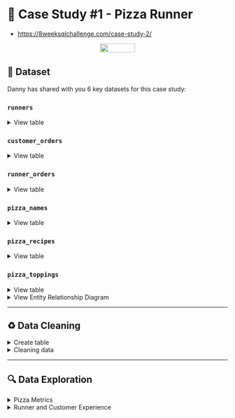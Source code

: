 # 🍕 Case Study #1 - Pizza Runner
- https://8weeksqlchallenge.com/case-study-2/
<p align="center">
<img src="https://github.com/ndleah/8-Week-SQL-Challenge/blob/main/IMG/org-2.png" width=40% height=40%>


## 📂 Dataset
Danny has shared with you 6 key datasets for this case study:

### **```runners```**
<details>
<summary>
View table
</summary>

The runners table shows the **```registration_date```** for each new runner.



|runner_id|registration_date|
|---------|-----------------|
|1        |1/1/2021         |
|2        |1/3/2021         |
|3        |1/8/2021         |
|4        |1/15/2021        |



</details>


### **```customer_orders```**

<details>
<summary>
View table
</summary>

Customer pizza orders are captured in the **```customer_orders```** table with 1 row for each individual pizza that is part of the order.

|order_id|customer_id|pizza_id|exclusions|extras|order_time          |
|--------|-----------|--------|----------|------|---------------------|
|1       |101        |1       |          |      |2021-01-01 18:05:02  |
|2       |101        |1       |          |      |2021-01-01 19:00:52  |
|3       |102        |1       |          |      |2021-01-02 23:51:23  |
|3       |102        |2       |          |NaN   |2021-01-02 23:51:23  |
|4       |103        |1       |4         |      |2021-01-04 13:23:46  |
|4       |103        |1       |4         |      |2021-01-04 13:23:46  |
|4       |103        |2       |4         |      |2021-01-04 13:23:46  |
|5       |104        |1       |null      |1     |2021-01-08 21:00:29  |
|6       |101        |2       |null      |null  |2021-01-08 21:03:13  |
|7       |105        |2       |null      |1     |2021-01-08 21:20:29  |
|8       |102        |1       |null      |null  |2021-01-09 23:54:33  |
|9       |103        |1       |4         |1, 5  |2021-01-10 11:22:59  |
|10      |104        |1       |null      |null  |2021-01-11 18:34:49  |
|10      |104        |1       |2, 6      |1, 4  |2021-01-11 18:34:49  |


</details>

### **```runner_orders```**

<details>
<summary>
View table
</summary>

After each orders are received through the system - they are assigned to a runner - however not all orders are fully completed and can be cancelled by the restaurant or the customer.

The **```pickup_time```** is the timestamp at which the runner arrives at the Pizza Runner headquarters to pick up the freshly cooked pizzas. 

The **```distance```** and **```duration```** fields are related to how far and long the runner had to travel to deliver the order to the respective customer.



|order_id|runner_id|pickup_time          |distance|duration   |cancellation             |
|--------|---------|---------------------|--------|-----------|-------------------------|
|1       |1        |2021-01-01 18:15:34  |20km    |32 minutes |                         |
|2       |1        |2021-01-01 19:10:54  |20km    |27 minutes |                         |
|3       |1        |2021-01-03 00:12:37  |13.4km  |20 mins    |NaN                      |
|4       |2        |2021-01-04 13:53:03  |23.4    |40         |NaN                      |
|5       |3        |2021-01-08 21:10:57  |10      |15         |NaN                      |
|6       |3        |null                 |null    |null       |Restaurant Cancellation  |
|7       |2        |2020-01-08 21:30:45  |25km    |25mins     |null                     |
|8       |2        |2020-01-10 00:15:02  |23.4 km |15 minute  |null                     |
|9       |2        |null                 |null    |null       |Customer Cancellation    |
|10      |1        |2020-01-11 18:50:20  |10km    |10minutes  |null                     |


</details>

### **```pizza_names```**

<details>
<summary>
View table
</summary>

|pizza_id|pizza_name   |
|--------|-------------|
|1       |Meat Lovers  |
|2       |Vegetarian   |


</details>

### **```pizza_recipes```**

<details>
<summary>
View table
</summary>

Each **```pizza_id```** has a standard set of **```toppings```** which are used as part of the pizza recipe.


|pizza_id|toppings                 |
|--------|-------------------------|
|1       |1, 2, 3, 4, 5, 6, 8, 10  |
|2       |4, 6, 7, 9, 11, 12       |


</details>

### **```pizza_toppings```**

<details>
<summary>
View table
</summary>

This table contains all of the **```topping_name```** values with their corresponding **```topping_id```** value.


|topping_id|topping_name|
|----------|------------|
|1         |Bacon       |
|2         |BBQ Sauce   |
|3         |Beef        |
|4         |Cheese      |
|5         |Chicken     |
|6         |Mushrooms   |
|7         |Onions      |
|8         |Pepperoni   |
|9         |Peppers     |
|10        |Salami      |
|11        |Tomatoes    |
|12        |Tomato Sauce|


</details>

<details>
<summary>
View Entity Relationship Diagram
</summary>
  <p align="center">
<img src="project_ERD.png" width=80% height=80%></p>
</details>

---

## ♻️ Data Cleaning

<details>
<summary>
Create table
</summary>
  
- This is the raw data
  
** **
    CREATE TABLE runners (
      "runner_id" INTEGER,
      "registration_date" DATE
    );
    
    INSERT INTO runners
      ("runner_id", "registration_date")
    VALUES
      (1, '2021-01-01'),
      (2, '2021-01-03'),
      (3, '2021-01-08'),
      (4, '2021-01-15');
    
    CREATE TABLE customer_orders (
      "order_id" INTEGER,
      "customer_id" INTEGER,
      "pizza_id" INTEGER,
      "exclusions" VARCHAR(4),
      "extras" VARCHAR(4),
      "order_time" TIMESTAMP
    );
    
    INSERT INTO customer_orders
      ("order_id", "customer_id", "pizza_id", "exclusions", "extras", "order_time")
    VALUES
      ('1', '101', '1', '', '', '2020-01-01 18:05:02'),
      ('2', '101', '1', '', '', '2020-01-01 19:00:52'),
      ('3', '102', '1', '', '', '2020-01-02 23:51:23'),
      ('3', '102', '2', '', NULL, '2020-01-02 23:51:23'),
      ('4', '103', '1', '4', '', '2020-01-04 13:23:46'),
      ('4', '103', '1', '4', '', '2020-01-04 13:23:46'),
      ('4', '103', '2', '4', '', '2020-01-04 13:23:46'),
      ('5', '104', '1', 'null', '1', '2020-01-08 21:00:29'),
      ('6', '101', '2', 'null', 'null', '2020-01-08 21:03:13'),
      ('7', '105', '2', 'null', '1', '2020-01-08 21:20:29'),
      ('8', '102', '1', 'null', 'null', '2020-01-09 23:54:33'),
      ('9', '103', '1', '4', '1, 5', '2020-01-10 11:22:59'),
      ('10', '104', '1', 'null', 'null', '2020-01-11 18:34:49'),
      ('10', '104', '1', '2, 6', '1, 4', '2020-01-11 18:34:49');
    
    
    CREATE TABLE runner_orders (
      "order_id" INTEGER,
      "runner_id" INTEGER,
      "pickup_time" VARCHAR(19),
      "distance" VARCHAR(7),
      "duration" VARCHAR(10),
      "cancellation" VARCHAR(23)
    );
    
    INSERT INTO runner_orders
      ("order_id", "runner_id", "pickup_time", "distance", "duration", "cancellation")
    VALUES
      ('1', '1', '2020-01-01 18:15:34', '20km', '32 minutes', ''),
      ('2', '1', '2020-01-01 19:10:54', '20km', '27 minutes', ''),
      ('3', '1', '2020-01-03 00:12:37', '13.4km', '20 mins', NULL),
      ('4', '2', '2020-01-04 13:53:03', '23.4', '40', NULL),
      ('5', '3', '2020-01-08 21:10:57', '10', '15', NULL),
      ('6', '3', 'null', 'null', 'null', 'Restaurant Cancellation'),
      ('7', '2', '2020-01-08 21:30:45', '25km', '25mins', 'null'),
      ('8', '2', '2020-01-10 00:15:02', '23.4 km', '15 minute', 'null'),
      ('9', '2', 'null', 'null', 'null', 'Customer Cancellation'),
      ('10', '1', '2020-01-11 18:50:20', '10km', '10minutes', 'null');
    
    
    CREATE TABLE pizza_names (
      "pizza_id" INTEGER,
      "pizza_name" TEXT
    );
    INSERT INTO pizza_names
      ("pizza_id", "pizza_name")
    VALUES
      (1, 'Meatlovers'),
      (2, 'Vegetarian');
    
    
    CREATE TABLE pizza_recipes (
      "pizza_id" INTEGER,
      "toppings" TEXT
    );
    INSERT INTO pizza_recipes
      ("pizza_id", "toppings")
    VALUES
      (1, '1, 2, 3, 4, 5, 6, 8, 10'),
      (2, '4, 6, 7, 9, 11, 12');
    
    
    CREATE TABLE pizza_toppings (
      "topping_id" INTEGER,
      "topping_name" TEXT
    );
    INSERT INTO pizza_toppings
      ("topping_id", "topping_name")
    VALUES
      (1, 'Bacon'),
      (2, 'BBQ Sauce'),
      (3, 'Beef'),
      (4, 'Cheese'),
      (5, 'Chicken'),
      (6, 'Mushrooms'),
      (7, 'Onions'),
      (8, 'Pepperoni'),
      (9, 'Peppers'),
      (10, 'Salami'),
      (11, 'Tomatoes'),
      (12, 'Tomato Sauce');

</details>

<details>
<summary>
Cleaning data
</summary>
  
## Clean customer_orders data:

- With this table, the only dirty elements are the inappropriate 'null' values. Therefore, I will replace all of them with 'NULL'

** ** 
    SELECT * FROM customer_orders
    WHERE exclusions LIKE '%null%' OR exclusions LIKE '%nan' OR exclusions = '';
    
    UPDATE customer_orders
    SET exclusions = 
    	(CASE WHEN exclusions LIKE '%null%' 
    	 	OR exclusions LIKE '%nan' 
    	 	OR exclusions = '' THEN NULL ELSE exclusions END
    	);
    
    UPDATE customer_orders
    SET extras = CASE WHEN extras = '' OR extras LIKE '%null%' THEN NULL ELSE extras END;

### Before

|order_id|customer_id|pizza_id|exclusions|extras|order_time          |
|--------|-----------|--------|----------|------|---------------------|
|1       |101        |1       |          |      |2021-01-01 18:05:02  |
|2       |101        |1       |          |      |2021-01-01 19:00:52  |
|3       |102        |1       |          |      |2021-01-02 23:51:23  |
|3       |102        |2       |          |NaN   |2021-01-02 23:51:23  |
|4       |103        |1       |4         |      |2021-01-04 13:23:46  |
|4       |103        |1       |4         |      |2021-01-04 13:23:46  |
|4       |103        |2       |4         |      |2021-01-04 13:23:46  |
|5       |104        |1       |null      |1     |2021-01-08 21:00:29  |
|6       |101        |2       |null      |null  |2021-01-08 21:03:13  |
|7       |105        |2       |null      |1     |2021-01-08 21:20:29  |
|8       |102        |1       |null      |null  |2021-01-09 23:54:33  |
|9       |103        |1       |4         |1, 5  |2021-01-10 11:22:59  |
|10      |104        |1       |null      |null  |2021-01-11 18:34:49  |
|10      |104        |1       |2, 6      |1, 4  |2021-01-11 18:34:49  |

### After
|order_id|customer_id|pizza_id|exclusions|extras|order_time          |
|--------|-----------|--------|----------|------|--------------------|
|1       |101        |1       |          |      |2020-01-01 18:05:02 |
|2       |101        |1       |          |      |2020-01-01 19:00:52 |
|3       |102        |1       |          |      |2020-01-02 23:51:23 |
|3       |102        |2       |          |      |2020-01-02 23:51:23 |
|4       |103        |1       |4         |      |2020-01-04 13:23:46 |
|4       |103        |1       |4         |      |2020-01-04 13:23:46 |
|4       |103        |2       |4         |      |2020-01-04 13:23:46 |
|5       |104        |1       |          |1     |2020-01-08 21:00:29 |
|6       |101        |2       |          |      |2020-01-08 21:03:13 |
|7       |105        |2       |          |1     |2020-01-08 21:20:29 |
|8       |102        |1       |          |      |2020-01-09 23:54:33 |
|9       |103        |1       |4         |1, 5  |2020-01-10 11:22:59 |
|10      |104        |1       |          |      |2020-01-11 18:34:49 |
|10      |104        |1       |2, 6      |1, 4  |2020-01-11 18:34:49 |

## Clean runner_orders data:
- There are 2 elements that are considered as 'dirty' data:
  - Inapproriate null values
  - Including mixed entries like '20km' and '32mins'

** **
    UPDATE runner_orders
    SET pickup_time = CASE WHEN pickup_time LIKE '%null%' THEN NULL ELSE pickup_time END,
      distance = CASE WHEN distance LIKE '%null%' THEN NULL ELSE distance END,
      duration = CASE WHEN duration LIKE '%null%' THEN NULL ELSE duration END,
      cancellation = CASE WHEN cancellation LIKE '%null%' OR cancellation = '' THEN NULL ELSE cancellation END
    ;
    
    SELECT * FROM runner_orders;
    UPDATE runner_orders
    SET distance = replace(distance, 'km', '');
    
    -- Change data type of column distance
    ALTER TABLE runner_orders
    ALTER COLUMN distance TYPE DECIMAL(3, 1)
    USING distance::DECIMAL(3, 1);
    
    -- Just take the number for easier query so I delete anything that is not number
    -- And change data type of column duration
    UPDATE runner_orders
    SET duration = TRIM(regexp_replace(duration, 'minutes|mins|minute', ''));
    
    ALTER TABLE runner_orders
    ALTER COLUMN duration TYPE INT
    USING duration::INT;

    -- Change the column name
    ALTER TABLE runner_orders
    RENAME COLUMN distance TO distance_km;
    
    ALTER TABLE runner_orders
    RENAME COLUMN duration TO duration_mins;

### Before
|order_id|runner_id|pickup_time          |distance|duration   |cancellation             |
|--------|---------|---------------------|--------|-----------|-------------------------|
|1       |1        |2021-01-01 18:15:34  |20km    |32 minutes |                         |
|2       |1        |2021-01-01 19:10:54  |20km    |27 minutes |                         |
|3       |1        |2021-01-03 00:12:37  |13.4km  |20 mins    |NaN                      |
|4       |2        |2021-01-04 13:53:03  |23.4    |40         |NaN                      |
|5       |3        |2021-01-08 21:10:57  |10      |15         |NaN                      |
|6       |3        |null                 |null    |null       |Restaurant Cancellation  |
|7       |2        |2020-01-08 21:30:45  |25km    |25mins     |null                     |
|8       |2        |2020-01-10 00:15:02  |23.4 km |15 minute  |null                     |
|9       |2        |null                 |null    |null       |Customer Cancellation    |
|10      |1        |2020-01-11 18:50:20  |10km    |10minutes  |null                     |

### After 
|order_id|runner_id|pickup_time          |distance_km|duration_mins|cancellation             |
|--------|---------|---------------------|-----------|-------------|-------------------------|
|1       |1        |2020-01-01 18:15:34  |20.0       |32           |                         |
|2       |1        |2020-01-01 19:10:54  |20.0       |27           |                         |
|3       |1        |2020-01-03 00:12:37  |13.4       |20           |                         |
|4       |2        |2020-01-04 13:53:03  |23.4       |40           |                         |
|5       |3        |2020-01-08 21:10:57  |10.0       |15           |                         |
|6       |3        |                     |           |             |Restaurant Cancellation  |
|7       |2        |2020-01-08 21:30:45  |25.0       |25           |                         |
|8       |2        |2020-01-10 00:15:02  |23.4       |15           |                         |
|9       |2        |                     |           |             |Customer Cancellation    |
|10      |1        |2020-01-11 18:50:20  |10.0       |10           |                         |


## Clean pizza_recipes data:

- The 'topping' column is comma-seperated, it will be hard to query so i will explode it

** ** 
    CREATE TEMP TABLE temp_pizza_recipes (
    	pizza_id INT,
    	topping_id TEXT
    );
    
    INSERT INTO temp_pizza_recipes (pizza_id, topping_id)
    SELECT 
        pizza_id,
        unnest(string_to_array(toppings, ',')::INT[])
    FROM pizza_recipes;
    
    -- Delete all data of table pizza_recipes
    TRUNCATE TABLE pizza_recipes;
    
    -- Insert data into table pizza_recipes
    INSERT INTO pizza_recipes (pizza_id, toppings)
    SELECT pizza_id, topping_id FROM temp_pizza_recipes;
    
    DROP TABLE IF EXISTS temp_pizza_recipes;
    
    -- Change data type
    ALTER TABLE pizza_recipes
    ALTER COLUMN toppings TYPE INT
    USING toppings::INT;

### Before
|pizza_id|toppings                 |
|--------|-------------------------|
|1       |1, 2, 3, 4, 5, 6, 8, 10  |
|2       |4, 6, 7, 9, 11, 12       |

### After 
|pizza_id|toppings   |
|--------|-----------|
|1       |1          |
|1       |2          |
|1       |3          |
|1       |4          |
|1       |5          |
|1       |6          |
|1       |8          |
|1       |10         |
|2       |4          |
|2       |6          |
|2       |7          |
|2       |9          |
|2       |11         |
|2       |12         |

### Other 3 tables are clean enough
[![View Data Exploration Folder](https://img.shields.io/badge/Creating_And_Cleaning_Data-21811F?style=for-the-badge&logo=GITHUB)](https://github.com/LNYN-1508/data-exploration-with-SQL/blob/main/pizza_runners_exploration_pgsql/creata_table_and_cleaning.sql)
</details>

---

## 🔍 Data Exploration

<details>
<summary> 
Pizza Metrics
</summary>
  
### **Q1. How many pizzas were ordered?**
```sql
SELECT COUNT(pizza_id) AS pizza_amounts
FROM customer_orders;
```
|pizza_amounts|
|-------------|
|14           |

### **Q2. How many unique customer orders were made?**
```sql
SELECT COUNT(DISTINCT order_id) AS total_unique_orders
FROM customer_orders;
```
|total_unique_orders|
|-------------------|
|10                 |

### **Q3. How many successful orders were delivered by each runner?**
```sql
SELECT runner_id, COUNT(order_id) AS successful_delivery
FROM runner_orders
WHERE cancellation IS NULL
GROUP BY runner_id;
```
|runner_id|successful_delivery|
|---------|-------------------|
|1        |4                  |
|2        |3                  |
|3        |1                  |

### **Q4. How many of each type of pizza was delivered?**
```sql
SELECT pizza_id, COUNT(pizza_id)
FROM customer_orders c
JOIN runner_orders r ON c.order_id = r.order_id
WHERE r.cancellation IS NULL
GROUP BY pizza_id; 
```
|pizza_id|count|
|--------|-----|
|1       |9    |
|2       |3    |

### **Q5. How many Vegetarian and Meatlovers were ordered by each customer?**
```sql
SELECT customer_id, 
	SUM(CASE WHEN pizza_id = 1 THEN 1 ELSE 0 END) AS total_meatlover,
	SUM(CASE WHEN pizza_id = 2 THEN 1 ELSE 0 END) AS total_vegetarian
FROM customer_orders
GROUP BY customer_id
ORDER BY customer_id;
```
|customer_id|total_meatlover|total_vegetarian|
|-----------|---------------|----------------|
|101        |2              |1               |
|102        |2              |1               |
|103        |3              |1               |
|104        |3              |0               |
|105        |0              |1               |

### **Q6. What was the maximum number of pizzas delivered in a single order?**
```sql
SELECT r.order_id, COUNT(c.order_id) AS total_orders
FROM customer_orders c
JOIN runner_orders r
  ON c.order_id = r.order_id
WHERE r.pickup_time IS NOT NULL
GROUP BY r.order_id
ORDER BY 1;
```
|order_id|total_orders|
|--------|------------|
|1       |1           |
|2       |1           |
|3       |2           |
|4       |3           |
|5       |1           |
|7       |1           |
|8       |1           |
|10      |2           |

### **Q7. For each customer, how many delivered pizzas had at least 1 change and how many had no changes?**
```sql
SELECT c.customer_id,
	SUM(CASE WHEN c.exclusions IS NULL AND c.extras IS NULL THEN 1 ELSE 0 END) AS no_changes,
	SUM(CASE WHEN c.exclusions IS NOT NULL OR c.extras IS NOT NULL THEN 1 ELSE 0 END) AS at_least_1_change
FROM customer_orders c
JOIN runner_orders r 
	ON c.order_id = r.order_id
WHERE cancellation IS NULL
GROUP BY c.customer_id
ORDER BY 1; 
```
OR 
```sql
with cte AS (
SELECT c.customer_id,
	CASE WHEN c.exclusions IS NOT NULL OR c.extras IS NOT NULL THEN 1 ELSE 0 END AS at_least_1_change,
	CASE WHEN c.exclusions IS NULL AND c.extras IS NULL THEN 1 ELSE 0 END AS no_changes
FROM customer_orders c
JOIN runner_orders r 
	ON c.order_id = r.order_id
WHERE cancellation IS NULL
)

SELECT customer_id,
	SUM(at_least_1_change) AS at_least_1_change,
	SUM(no_changes) AS no_changes
FROM cte
GROUP BY customer_id
ORDER BY 1;
```
|customer_id|at_least_1_change|no_changes|
|-----------|-----------------|----------|
|101        |0                |2         |
|102        |0                |3         |
|103        |3                |0         |
|104        |2                |1         |
|105        |1                |0         |

### **Q8. How many pizzas were delivered that had both exclusions and extras?**
```sql
SELECT customer_id,
	SUM(CASE WHEN c.exclusions <> '' AND c.extras <> '' THEN 1 ELSE 0 END) AS exclusions_extras_count
FROM customer_orders c
JOIN runner_orders r
	ON c.order_id = r.order_id
WHERE r.cancellation IS NULL
GROUP BY c.customer_id
ORDER BY 2 DESC; 
```
|customer_id|exclusions_extras_count|
|-----------|-----------------------|
|104        |1                      |
|101        |0                      |
|102        |0                      |
|103        |0                      |
|105        |0                      |

### **Q9. What was the total volume of pizzas ordered for each hour of the day?**
```sql
SELECT 
	DATE_TRUNC('hour', order_time) AS order_hour,
	COUNT(order_id) AS total_pizzas
FROM customer_orders
GROUP BY order_hour
ORDER BY 1;
```
|order_hour         |total_pizzas|
|-------------------|------------|
|2020-01-01 18:00:00|1           |
|2020-01-01 19:00:00|1           |
|2020-01-02 23:00:00|2           |
|2020-01-04 13:00:00|3           |
|2020-01-08 21:00:00|3           |
|2020-01-09 23:00:00|1           |
|2020-01-10 11:00:00|1           |
|2020-01-11 18:00:00|2           |

### **Q10. What was the volume of orders for each day of the week?**
```sql
with cte AS (
	SELECT 
		EXTRACT(DOW FROM order_time) AS day_of_week,
		COUNT(order_id) AS order_count
	FROM customer_orders
	GROUP BY day_of_week
	ORDER BY 1
)

SELECT 
	CASE 
		WHEN day_of_week = 0 THEN 'Sunday'
		WHEN day_of_week = 1 THEN 'Monday'
		WHEN day_of_week = 2 THEN 'Tuesday'
		WHEN day_of_week = 3 THEN 'Wednesday'
		WHEN day_of_week = 4 THEN 'Thursday'
		WHEN day_of_week = 5 THEN 'Friday'
		WHEN day_of_week = 6 THEN 'Saturday'
	END AS day_of_week,
	order_count
FROM cte;
```
|day_of_week|order_count|
|-----------|-----------|
|Wednesday  |5          |
|Thursday   |3          |
|Friday     |1          |
|Saturday   |5          |

</details>

<details>
<summary>
Runner and Customer Experience
</summary>

### **Q1. How many runners signed up for each 1 week period? (i.e. week starts 2021-01-01)**
```sql
WITH RECURSIVE weekly_dates AS (
    SELECT 
        '2021-01-01'::timestamp AS week_start,
        ('2021-01-01'::timestamp + interval '7 days') AS week_end
    UNION ALL
    SELECT 
        week_start + interval '7 days' AS week_start,
        week_end + interval '7 days' AS week_end
    FROM 
        weekly_dates
    WHERE 
        week_start + interval '7 days' <= (SELECT max(registration_date) FROM runners)
),
signup_counts AS (
    SELECT
        wd.week_start::date AS week_start,
        count(*) AS signups
    FROM
        weekly_dates wd
    LEFT JOIN
       	runners r
    ON
        r.registration_date >= wd.week_start
    AND
        r.registration_date < wd.week_end
    GROUP BY
        wd.week_start
)
SELECT
    week_start,
    signups
FROM
    signup_counts
ORDER BY
    week_start;

	
SELECT
	CEILING((registration_date - '2021-01-01'::date) / 7) AS week_number,
	COUNT(runner_id)
FROM runners
GROUP BY week_number;
```
|week_number|count|
|-----------|-----|
|0          |2    |
|1          |1    |
|2          |1    |

### **Q2. What was the average time in minutes it took for each runner to arrive at the Pizza Runner HQ to pickup the order?**
```sql
WITH order_durations AS (
    SELECT
        ro.runner_id,
        EXTRACT(EPOCH FROM (ro.pickup_time::TIMESTAMP - co.order_time::TIMESTAMP)) / 60.0 AS duration_in_minutes
    FROM
        runner_orders ro
    JOIN
        customer_orders co ON ro.order_id = co.order_id
    WHERE
        ro.pickup_time IS NOT NULL
        AND ro.cancellation IS NULL
)
SELECT
    runner_id,
    ROUND(AVG(duration_in_minutes), 2) AS average_duration
FROM
    order_durations
GROUP BY
    runner_id
ORDER BY
    runner_id;
```
|runner_id|average_duration|
|---------|----------------|
|1        |15.68           |
|2        |23.72           |
|3        |10.47           |

### **Q3. Is there any relationship between the number of pizzas and how long the order takes to prepare?**
```sql
SELECT 
	c.order_id,
	COUNT(c.order_id) AS count_order,
	c.order_time,
	r.pickup_time,
	EXTRACT(EPOCH FROM (r.pickup_time::TIMESTAMP - c.order_time::TIMESTAMP)) / 60.0 AS different_in_mins,
	CASE 
		WHEN COUNT(c.order_id) = 1 THEN 'Takes more than 10 mins to make an order'
		WHEN COUNT(c.order_id) > 1 THEN 'The time increases based on the orders but still around or more than 10 mins for 1 order'
	END AS relationship
FROM customer_orders c
JOIN runner_orders r 
	ON c.order_id = r.order_id AND pickup_time IS NOT NULL
GROUP BY c.order_id, order_time, r.pickup_time
ORDER BY 1;  
```
|order_id|count_order|order_time          |pickup_time         |different_in_mins        |relationship                                               |
|--------|-----------|---------------------|---------------------|-------------------------|------------------------------------------------------------|
|1       |1          |2020-01-01 18:05:02  |2020-01-01 18:15:34  |10.533333333333333       |Takes more than 10 mins to make an order                    |
|2       |1          |2020-01-01 19:00:52  |2020-01-01 19:10:54  |10.033333333333333       |Takes more than 10 mins to make an order                    |
|3       |2          |2020-01-02 23:51:23  |2020-01-03 00:12:37  |21.233333333333333       |The time increases based on the orders but still around or more than 10 mins for 1 order |
|4       |3          |2020-01-04 13:23:46  |2020-01-04 13:53:03  |29.283333333333333       |The time increases based on the orders but still around or more than 10 mins for 1 order |
|5       |1          |2020-01-08 21:00:29  |2020-01-08 21:10:57  |10.466666666666667       |Takes more than 10 mins to make an order                    |
|7       |1          |2020-01-08 21:20:29  |2020-01-08 21:30:45  |10.266666666666667       |Takes more than 10 mins to make an order                    |
|8       |1          |2020-01-09 23:54:33  |2020-01-10 00:15:02  |20.483333333333334       |Takes more than 10 mins to make an order                    |
|10      |2          |2020-01-11 18:34:49  |2020-01-11 18:50:20  |15.516666666666667       |The time increases based on the orders but still around or more than 10 mins for 1 order |

### **Q4. What was the average distance travelled for each customer?**
```sql
SELECT 
	c.customer_id,
	ROUND(AVG(distance_km),2) AS avg_distance
FROM customer_orders c
LEFT JOIN runner_orders r
	ON c.order_id = r.order_id
GROUP BY c.customer_id;
```
|customer_id|avg_distance|
|-----------|------------|
|101        |20.00       |
|103        |23.40       |
|104        |10.00       |
|105        |25.00       |
|102        |16.73       |

### **Q5. What was the difference between the longest and shortest delivery times for all orders?**
```sql
SELECT 
	MAX(duration_mins) AS max_duration,
	MIN(duration_mins) AS min_duration,
	MAX(duration_mins) - MIN(duration_mins) AS difference_in_mins
FROM runner_orders;
```
|max_duration|min_duration|difference_in_mins|
|------------|------------|------------------|
|40          |10          |30                |

### **Q6. What was the average speed for each runner for each delivery and do you notice any trend for these values?**
```sql
SELECT 
	runner_id,
	ROUND(avg(distance_km),2) AS avg_distance,
	ROUND(avg(duration_mins),2) AS avg_duration
FROM runner_orders
GROUP BY runner_id
ORDER BY 1;
```
|runner_id|avg_distance|avg_duration|
|---------|------------|------------|
|1        |15.85       |22.25       |
|2        |23.93       |26.67       |
|3        |10.00       |15.00       |

### **Q7. What is the successful delivery percentage for each runner?**
```sql
WITH cancellation_counter AS (
    SELECT
        runner_id,
        CASE WHEN cancellation IS NULL THEN 1 ELSE 0 END AS no_cancellation_count,
        CASE WHEN cancellation IS NOT NULL THEN 1 ELSE 0 END AS cancellation_count
    FROM runner_orders
)
    
SELECT 
    runner_id,
    SUM(no_cancellation_count)::FLOAT / (SUM(no_cancellation_count)::FLOAT + SUM(cancellation_count)::FLOAT) * 100 AS delivery_success_percentage
FROM cancellation_counter
GROUP BY runner_id;
```
OR
```sql
WITH total_orders AS (
    SELECT
        runner_id,
        COUNT(order_id) AS total_delivery
    FROM
        runner_orders
    GROUP BY
        runner_id
),
successful_deliveries AS (
    SELECT
        runner_id,
        COUNT(order_id) AS successful_delivery
    FROM
        runner_orders
    WHERE
        pickup_time IS NOT NULL
        AND cancellation IS NULL
    GROUP BY
        runner_id
)
SELECT
    t.runner_id,
    t.total_delivery,
    COALESCE(s.successful_delivery, 0) AS successful_delivery,
    (COALESCE(s.successful_delivery, 0)::FLOAT / t.total_delivery::FLOAT) * 100 AS success_percentage
FROM
    total_orders t
LEFT JOIN
    successful_deliveries s ON t.runner_id = s.runner_id
ORDER BY
    t.runner_id;
```
|runner_id|total_delivery|successful_delivery|success_percentage|
|---------|--------------|-------------------|------------------|
|1        |4             |4                  |100               |
|2        |4             |3                  |75                |
|3        |2             |1                  |50                |


</details>
